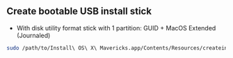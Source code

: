 ## Create bootable USB install stick

- With disk utility format stick with 1 partition: GUID + MacOS Extended (Journaled)


```bash
sudo /path/to/Install\ OS\ X\ Mavericks.app/Contents/Resources/createinstallmedia --volume /Volumes/usb --applicationpath /path/to/Install\ OS\ X\ Mavericks.app --nointeraction
```
